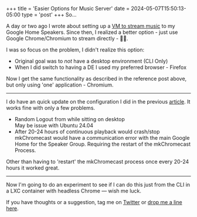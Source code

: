 +++
title = 'Easier Options for Music Server'
date = 2024-05-07T15:50:13-05:00
type = 'post'
+++
So... 

A day or two ago I wrote about setting up a [VM to stream music](/post/music-streaming-server/) to my Google Home Speakers. Since then, I realized a better option - just use Google Chrome/Chromium to stream directly - 🤦‍♂️.

I was so focus on the problem, I didn't realize this option:

* Original goal was to *not* have a desktop environment (CLI Only)
* When I did switch to having a DE I used my preferred browser - Firefox

Now I get the same functionality as described in the reference post above, but only using 'one' application - Chromium. 

----

I do have an quick update on the configuration I did in the previous [article](/post/music-streaming-server/). It works fine with only a few problems.

* Random Logout from while sitting on desktop <br> May be issue with Ubuntu 24.04
* After 20-24 hours of continuous playback would crash/stop <br> mkChromecast would have a communication error with the main Google Home for the Speaker Group. Requiring the restart of the mkChromecast Process. 

Other than having to 'restart' the mkChromecast process once every 20-24 hours it worked great.

----

Now I'm going to do an experiment to see if I can do this just from the CLI in a LXC container with headless Chrome &mdash; wish me luck.

If you have thoughts or a suggestion, tag me on [Twitter](https://twitter.com/mad9scientist) or [drop me a line here](https://mad9scientist.com/about/contact/).
